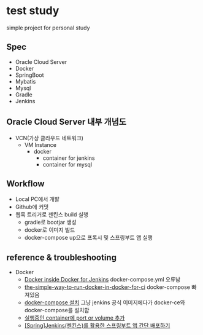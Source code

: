 test
study
=============
simple project for personal study

Spec
-------------
- Oracle Cloud Server
- Docker
- SpringBoot
- Mybatis
- Mysql
- Gradle
- Jenkins

Oracle Cloud Server 내부 개념도
-------------
- VCN(가상 클라우드 네트워크)
  - VM Instance
    - docker
      - container for jenkins
      - container for mysql

Workflow 
-------------
- Local PC에서 개발
- Github에 커밋
- 웹훅 트리거로 젠킨스 build 실행
  - gradle로 bootjar 생성
  - docker로 이미지 빌드
  - docker-compose up으로 프록시 및 스프링부트 앱 실행

reference & troubleshooting
-------------
- Docker
  - [Docker inside Docker for Jenkins](https://itnext.io/docker-inside-docker-for-jenkins-d906b7b5f527) docker-compose.yml 오류남
  - [the-simple-way-to-run-docker-in-docker-for-ci](https://tutorials.releaseworksacademy.com/learn/the-simple-way-to-run-docker-in-docker-for-ci) docker-compose 빠져있음
  - [docker-compose 설치](https://nirsa.tistory.com/76) 그냥 jenkins 공식 이미지에다가 docker-ce와 docker-compose를 설치함
  - [실행중인 container에 port or volume 추가](https://medium.com/sjk5766/%EC%8B%A4%ED%96%89%EC%A4%91%EC%9D%B8-container%EC%97%90-port-or-volume-%EC%B6%94%EA%B0%80-ae8889344c68)
  - [[Spring]Jenkins(젠킨스)를 활용한 스프링부트 앱 간단 배포하기](https://pjh3749.tistory.com/261)
